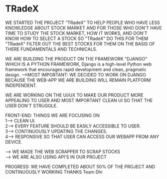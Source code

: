 # TRadeX
WE STARTED THE PROJECT "TRadeX" TO HELP PEOPLE WHO HAVE LESS KNOWLEDGE ABOUT STOCK MARKET AND FOR THOSE WHO DON'T HAVE TIME TO STUDY THE STOCK MARKET, HOW IT WORKS, AND DON'T KNOW HOW TO SELECT A STOCK SO "TRadeX" DO THIS FOR THEM "TRadeX" FILTER OUT THE BEST STOCKS FOR THEM ON THE BASIS OF THERE FUNDAMENTALS AND TECHNICALS.

WE ARE BUILDING THE PRODUCT ON THE FRAMEWORK "DJANGO" WHICH IS A PYTHON FRAMEWORK, Django is a high-level Python web framework that encourages rapid development and clean, pragmatic design.
-->MOST IMPORTANT: WE DECIDED TO WORK ON DJANGO BECAUSE THE WEB-APP WE ARE BUILDING WILL REMAIN PLATFORM INDEPENDENT.

WE ARE WORKING ON THE UI/UX TO MAKE OUR PRODUCT MORE APPEALING TO USER AND MOST IMPORTANT CLEAN UI SO THAT THE USER DON'T STRUGGLE.

FRONT-END: THINGS WE ARE FOCUSING ON            
1--> CLEAN UI.          
2--> EVERY FEATURE SHOULD BE EASILY ACCESSIBLE TO USER.          
3--> CONTINUOUSLY UPDATING THE CHANGES.            
4--> RESPONSIVE SO THAT USER CAN ACCESS OUR WEBAPP FROM ANY DEVICE.        

--> WE MADE THE WEB SCRAPPER TO SCRAP STOCKS           
--> WE ARE ALSO USING API'S IN OUR PROJECT

PROGRESS: WE HAVE COMPLETED ABOUT 50% OF THE PROJECT AND CONTINUOUSLY WORKING
THANKS Team Dhi
